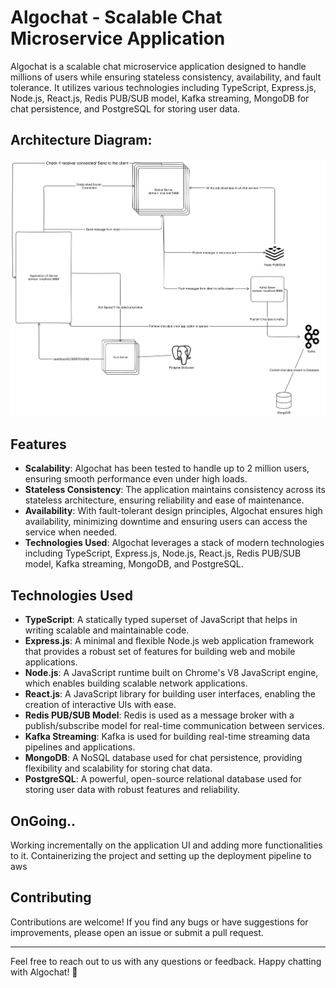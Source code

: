 # Algochat - Scalable Chat Microservice Application

Algochat is a scalable chat microservice application designed to handle millions of users while ensuring stateless consistency, availability, and fault tolerance. It utilizes various technologies including TypeScript, Express.js, Node.js, React.js, Redis PUB/SUB model, Kafka streaming, MongoDB for chat persistence, and PostgreSQL for storing user data.
## Architecture Diagram: 

![Algochat Logo](chatArch.png)

## Features

- **Scalability**: Algochat has been tested to handle up to 2 million users, ensuring smooth performance even under high loads.
- **Stateless Consistency**: The application maintains consistency across its stateless architecture, ensuring reliability and ease of maintenance.
- **Availability**: With fault-tolerant design principles, Algochat ensures high availability, minimizing downtime and ensuring users can access the service when needed.
- **Technologies Used**: Algochat leverages a stack of modern technologies including TypeScript, Express.js, Node.js, React.js, Redis PUB/SUB model, Kafka streaming, MongoDB, and PostgreSQL.

## Technologies Used

- **TypeScript**: A statically typed superset of JavaScript that helps in writing scalable and maintainable code.
- **Express.js**: A minimal and flexible Node.js web application framework that provides a robust set of features for building web and mobile applications.
- **Node.js**: A JavaScript runtime built on Chrome's V8 JavaScript engine, which enables building scalable network applications.
- **React.js**: A JavaScript library for building user interfaces, enabling the creation of interactive UIs with ease.
- **Redis PUB/SUB Model**: Redis is used as a message broker with a publish/subscribe model for real-time communication between services.
- **Kafka Streaming**: Kafka is used for building real-time streaming data pipelines and applications.
- **MongoDB**: A NoSQL database used for chat persistence, providing flexibility and scalability for storing chat data.
- **PostgreSQL**: A powerful, open-source relational database used for storing user data with robust features and reliability.

## OnGoing..

Working incrementally on the application UI and adding more functionalities to it.
Containerizing the project and setting up the deployment pipeline to aws

## Contributing

Contributions are welcome! If you find any bugs or have suggestions for improvements, please open an issue or submit a pull request.

---

Feel free to reach out to us with any questions or feedback. Happy chatting with Algochat! 🚀
